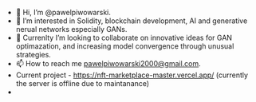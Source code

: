 - 👋 Hi, I’m @pawelpiwowarski.
- 👀 I’m interested in Solidity, blockchain development, AI and generative nerual networks especially GANs. 
- 💞️ Currenlty I’m looking to collaborate on innovative ideas for GAN optimazation, and increasing model convergence through unusual strategies. 
- 📫 How to reach me pawelpiwowarski2000@gmail.com.
- Current project - https://nft-marketplace-master.vercel.app/ (currently the server is offline due to maintanance) 
- 

<!---
pawelpiwowarski/pawelpiwowarski is a ✨ special ✨ repository because its `README.md` (this file) appears on your GitHub profile.
You can click the Preview link to take a look at your changes.
--->
